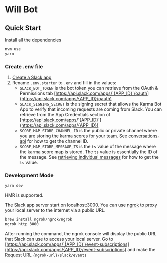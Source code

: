 # Will Bot

## Quick Start

Install all the dependencies

```bash
nvm use
yarn
```

### Create .env file

1. [Create a Slack app](https://slack.dev/bolt-js/tutorial/getting-started#create-an-app)
2. Rename `.env.starter` to `.env` and fill in the values:
   * `SLACK_BOT_TOKEN` is the bot token you can retrieve from the OAuth & Permissions tab [https://api.slack.com/apps/`{APP_ID}`/oauth](https://api.slack.com/apps/{APP_ID}/oauth)
   * `SLACK_SIGNING_SECRET` is the signing secret that allows the Karma Bot App to verify that incoming requests are coming from Slack. You can retrieve from the App Credentials section of [https://api.slack.com/apps/`{APP_ID}`](https://api.slack.com/apps/{APP_ID})
   * `SCORE_MAP_STORE_CHANNEL_ID` is the public or private channel where you are storing the karma scores for your team. See [conversations-api](https://api.slack.com/docs/conversations-api) for how to get the channel ID.
   * `SCORE_MAP_STORE_MESSAGE_TS` is the `ts` value of the message where the karma score map is stored. The `ts` value is essentially the ID of the message. See [retrieving individual messages](https://api.slack.com/messaging/retrieving#individual_messages) for how to get the `ts` value.

### Development Mode

```bash
yarn dev
```

HMR is supported.

The Slack app server start on localhost:3000. You can use [ngrok](https://ngrok.com/) to proxy your local server to the internet via a public URL.

```bash
brew install ngrok/ngrok/ngrok
ngrok http 3000
```

After running the command, the ngrok console will display the public URL that Slack can use to access your local server. Go to [https://api.slack.com/apps/`{APP_ID}`/event-subscriptions](https://api.slack.com/apps/{APP_ID}/event-subscriptions) and make the Request URL `{ngrok-url}/slack/events`
